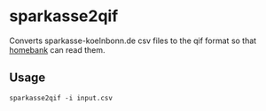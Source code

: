 # sparkasse2qif

Converts sparkasse-koelnbonn.de csv files to the qif format so that [homebank](homebank.free.fr) can read them.


## Usage

`sparkasse2qif -i input.csv`
